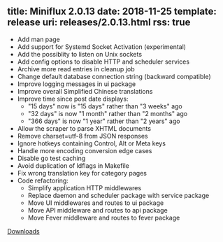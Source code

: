 title: Miniflux 2.0.13
date: 2018-11-25
template: release
uri: releases/2.0.13.html
rss: true
---
* Add man page
* Add support for Systemd Socket Activation (experimental)
* Add the possiblity to listen on Unix sockets
* Add config options to disable HTTP and scheduler services
* Archive more read entries in cleanup job
* Change default database connection string (backward compatible)
* Improve logging messages in ui package
* Improve overall Simplified Chinese translations
* Improve time since post date displays:
    - "15 days" now is "15 days" rather than "3 weeks" ago
    - "32 days" is now "1 month" rather than "2 months" ago
    - "366 days" is now "1 year" rather than "2 years" ago
* Allow the scraper to parse XHTML documents
* Remove charset=utf-8 from JSON responses
* Ignore hotkeys containing Control, Alt or Meta keys
* Handle more encoding conversion edge cases
* Disable go test caching
* Avoid duplication of ldflags in Makefile
* Fix wrong translation key for category pages
* Code refactoring:
    - Simplify application HTTP middlewares
    - Replace daemon and scheduler package with service package
    - Move UI middlewares and routes to ui package
    - Move API middleware and routes to api package
    - Move Fever middleware and routes to fever package

[Downloads](https://github.com/miniflux/miniflux/releases/tag/2.0.13)
